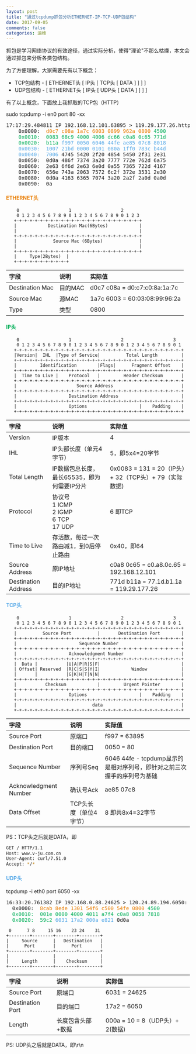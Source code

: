 ```yaml
---
layout: post
title: "通过tcpdump抓包分析ETHERNET-IP-TCP-UDP包结构"
date: 2017-09-05
comments: false
categories: 运维
---
```


抓包是学习网络协议的有效途径，通过实际分析，使得"理论"不那么枯燥，本文会通过抓包来分析各类包结构。

为了方便理解，大家需要先有以下概念：

* TCP包结构 - [ ETHERNET头 [ IP头 [ TCP头 [ DATA ] ] ] ]
* UDP包结构 - [ ETHERNET头 [ IP头 [ UDP头 [ DATA ] ] ] ]

有了以上概念，下面放上我抓取的TCP包（HTTP）

sudo tcpdump -i en0 port 80 -xx
<pre>
17:17:29.484811 IP 192.168.12.101.63895 > 119.29.177.26.http: Flags [P.], seq 1:80, ack 1, win 4103, options [nop,nop,TS val 53585color3116 ecr 3024973830], length 79: HTTP: GET / HTTP/1.1
    0x0000:  <font color="#E97D00">d0c7 c08a 1a7c 6003 0899 962a 0800</font> <font color="#03AF59">4500
    0x0010:  0083 68c9 4000 4006 dc66 c0a8 0c65 771d
    0x0020:  b11a</font> <font color="#55A8E7">f997 0050 6046 44fe ae85 07c8 8018
    0x0030:  1007 21bd 0000 0101 080a 1ff0 783c b44d
    0x0040:  7006</font> 4745 5420 2f20 4854 5450 2f31 2e31
    0x0050:  0d0a 486f 7374 3a20 7777 772e 762d 6a75
    0x0060:  2e63 6f6d 2e63 6e0d 0a55 7365 722d 4167
    0x0070:  656e 743a 2063 7572 6c2f 372e 3531 2e30
    0x0080:  0d0a 4163 6365 7074 3a20 2a2f 2a0d 0a0d
    0x0090:  0a
</pre>

#### <font color="#E97D00">ETHERNET头</font>
```
    0                   1                   2
    0 1 2 3 4 5 6 7 8 9 0 1 2 3 4 5 6 7 8 9 0 1 2 3
   +-+-+-+-+-+-+-+-+-+-+-+-+-+-+-+-+-+-+-+-+-+-+-+-+
   |            Destination Mac(6Bytes)            |
   |                                               |
   +-+-+-+-+-+-+-+-+-+-+-+-+-+-+-+-+-+-+-+-+-+-+-+-+
   |              Source Mac (6Bytes)              |
   |                                               |
   +-+-+-+-+-+-+-+-+-+-+-+-+-+-+-+-+-+-+-+-+-+-+-+-+
   |     Type(2Bytes)  |
   +-+-+-+-+-+-+-+-+-+-+
```

|字段|说明|实际值
|:--|:--|:--
|Destination Mac|目的MAC|d0c7 c08a = d0:c7:c0:8a:1a:7c
|Source Mac|源MAC|1a7c 6003 = 60:03:08:99:96:2a
|Type|类型|0800

#### <font color="#03AF59">IP头</font>

```
    0                   1                   2                   3
    0 1 2 3 4 5 6 7 8 9 0 1 2 3 4 5 6 7 8 9 0 1 2 3 4 5 6 7 8 9 0 1
   +-+-+-+-+-+-+-+-+-+-+-+-+-+-+-+-+-+-+-+-+-+-+-+-+-+-+-+-+-+-+-+-+
   |Version|  IHL  |Type of Service|          Total Length         |
   +-+-+-+-+-+-+-+-+-+-+-+-+-+-+-+-+-+-+-+-+-+-+-+-+-+-+-+-+-+-+-+-+
   |         Identification        |Flags|      Fragment Offset    |
   +-+-+-+-+-+-+-+-+-+-+-+-+-+-+-+-+-+-+-+-+-+-+-+-+-+-+-+-+-+-+-+-+
   |  Time to Live |    Protocol   |         Header Checksum       |
   +-+-+-+-+-+-+-+-+-+-+-+-+-+-+-+-+-+-+-+-+-+-+-+-+-+-+-+-+-+-+-+-+
   |                       Source Address                          |
   +-+-+-+-+-+-+-+-+-+-+-+-+-+-+-+-+-+-+-+-+-+-+-+-+-+-+-+-+-+-+-+-+
   |                    Destination Address                        |
   +-+-+-+-+-+-+-+-+-+-+-+-+-+-+-+-+-+-+-+-+-+-+-+-+-+-+-+-+-+-+-+-+
   |                    Options                    |    Padding    |
   +-+-+-+-+-+-+-+-+-+-+-+-+-+-+-+-+-+-+-+-+-+-+-+-+-+-+-+-+-+-+-+-+
```

|字段|说明|实际值
|:--|:--|:--
|Version|IP版本|4
|IHL|IP头部长度（单元4字节）|5，即5x4=20字节
|Total Length|IP数据包总长度，最长65535，即为何需要IP分片|0x0083 = 131 = 20（IP头）+ 32（TCP头）+ 79（实际数据)
|Protocol|协议号<br>1    ICMP<br>2    IGMP<br>6    TCP<br>17    UDP|6 即TCP
|Time to Live|存活数，每过一次路由减1，到0后停止路由|0x40，即64
|Source Address|原IP地址|c0a8 0c65 = c0.a8.0c.65 = 192.168.12.101
|Destination Address|目的IP地址|771d b11a = 77.1d.b1.1a = 119.29.177.26

#### <font color="#55A8E7">TCP头</font>

```
    0                   1                   2                   3
    0 1 2 3 4 5 6 7 8 9 0 1 2 3 4 5 6 7 8 9 0 1 2 3 4 5 6 7 8 9 0 1
   +-+-+-+-+-+-+-+-+-+-+-+-+-+-+-+-+-+-+-+-+-+-+-+-+-+-+-+-+-+-+-+-+
   |          Source Port          |       Destination Port        |
   +-+-+-+-+-+-+-+-+-+-+-+-+-+-+-+-+-+-+-+-+-+-+-+-+-+-+-+-+-+-+-+-+
   |                        Sequence Number                        |
   +-+-+-+-+-+-+-+-+-+-+-+-+-+-+-+-+-+-+-+-+-+-+-+-+-+-+-+-+-+-+-+-+
   |                    Acknowledgment Number                      |
   +-+-+-+-+-+-+-+-+-+-+-+-+-+-+-+-+-+-+-+-+-+-+-+-+-+-+-+-+-+-+-+-+
   |  Data |           |U|A|P|R|S|F|                               |
   | Offset| Reserved  |R|C|S|S|Y|I|            Window             |
   |       |           |G|K|H|T|N|N|                               |
   +-+-+-+-+-+-+-+-+-+-+-+-+-+-+-+-+-+-+-+-+-+-+-+-+-+-+-+-+-+-+-+-+
   |           Checksum            |         Urgent Pointer        |
   +-+-+-+-+-+-+-+-+-+-+-+-+-+-+-+-+-+-+-+-+-+-+-+-+-+-+-+-+-+-+-+-+
   |                    Options                    |    Padding    |
   +-+-+-+-+-+-+-+-+-+-+-+-+-+-+-+-+-+-+-+-+-+-+-+-+-+-+-+-+-+-+-+-+
   |                             data                              |
   +-+-+-+-+-+-+-+-+-+-+-+-+-+-+-+-+-+-+-+-+-+-+-+-+-+-+-+-+-+-+-+-+
```

|字段|说明|实际值
|:--|:--|:--
|Source Port|原端口|f997 = 63895
|Destination Port|目的端口|0050 = 80
|Sequence Number|序列号Seq|6046 44fe - tcpdump显示的是相对序列号，即针对之前三次握手的序列号为基础
|Acknowledgment Number|确认号Ack|ae85 07c8
|Data Offset|TCP头长度（单位4字节）|8 即共8x4=32字节

PS：TCP头之后就是DATA，即
```bash
GET / HTTP/1.1
Host: www.v-ju.com.cn
User-Agent: curl/7.51.0
Accept: */*

```


#### <font color="#55A8E7">UDP头</font>
tcpdump -i eth0 port 6050 -xx
<pre>
16:33:20.761382 IP 192.168.0.88.24625 > 120.24.89.194.6050: UDP, length 2
  0x0000:  <font color="#E97D00">8cab 8ede 1301 54f6 c500 54fe 0800</font> <font color="#03AF59">4500
  0x0010:  001e 0000 4000 4011 a7f4 c0a8 0058 7818
  0x0020:  59c2</font> <font color="#55A8E7">6031 17a2 000a e821</font> 0d0a
</pre>

```
 0      7 8     15 16    23 24    31  
+--------+--------+--------+--------+ 
|     Source      |   Destination   | 
|      Port       |      Port       | 
+--------+--------+--------+--------+ 
|                 |                 | 
|     Length      |    Checksum     | 
+--------+--------+--------+--------+
```

|字段|说明|实际值
|:--|:--|:--
|Source Port|原端口|6031 = 24625
|Destination Port|目的端口|17a2 = 6050
|Length|长度包含头部+数据|000a = 10 = 8（UDP头）+ 2(数据)

PS: UDP头之后就是DATA，即\r\n
